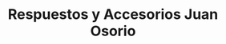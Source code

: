---
title: "Respuestos y Accesorios Juan Osorio"
url: /jinotega/respuestos-y-accesorios-juan-osorio/
shop: piezas de automóviles
---